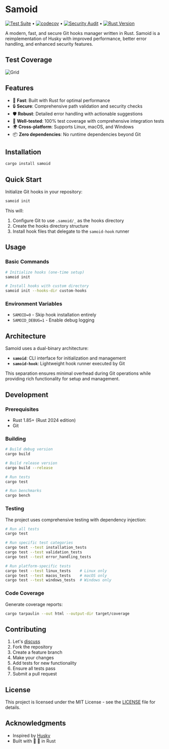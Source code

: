 # Samoid

[![Test Suite](https://github.com/nutthead/samoid/actions/workflows/test.yml/badge.svg)](https://github.com/nutthead/samoid/actions/workflows/test.yml) • [![codecov](https://codecov.io/gh/nutthead/samoid/graph/badge.svg?token=8ROK706MYS)](https://codecov.io/gh/nutthead/samoid) • [![Security Audit](https://img.shields.io/badge/security-audit_passing-green)](https://github.com/nutthead/samoid/actions/workflows/test.yml) • [![Rust Version](https://img.shields.io/badge/rust-1.85%2B-blue)](https://www.rust-lang.org)

A modern, fast, and secure Git hooks manager written in Rust. Samoid is a reimplementation of Husky with improved performance, better error handling, and enhanced security features.

## Test Coverage

![Grid](https://codecov.io/gh/nutthead/samoid/graphs/tree.svg?token=8ROK706MYS)

## Features

- 🚀 **Fast**: Built with Rust for optimal performance
- 🔒 **Secure**: Comprehensive path validation and security checks
- 🛡️ **Robust**: Detailed error handling with actionable suggestions
- 🧪 **Well-tested**: 100% test coverage with comprehensive integration tests
- 🌍 **Cross-platform**: Supports Linux, macOS, and Windows
- 📦 **Zero dependencies**: No runtime dependencies beyond Git

## Installation

```bash
cargo install samoid
```

## Quick Start

Initialize Git hooks in your repository:

```bash
samoid init
```

This will:
1. Configure Git to use `.samoid/_` as the hooks directory
2. Create the hooks directory structure
3. Install hook files that delegate to the `samoid-hook` runner

## Usage

### Basic Commands

```bash
# Initialize hooks (one-time setup)
samoid init

# Install hooks with custom directory
samoid init --hooks-dir custom-hooks
```

### Environment Variables

- `SAMOID=0` - Skip hook installation entirely
- `SAMOID_DEBUG=1` - Enable debug logging

## Architecture

Samoid uses a dual-binary architecture:

- **`samoid`**: CLI interface for initialization and management
- **`samoid-hook`**: Lightweight hook runner executed by Git

This separation ensures minimal overhead during Git operations while providing rich functionality for setup and management.

## Development

### Prerequisites

- Rust 1.85+ (Rust 2024 edition)
- Git

### Building

```bash
# Build debug version
cargo build

# Build release version
cargo build --release

# Run tests
cargo test

# Run benchmarks
cargo bench
```

### Testing

The project uses comprehensive testing with dependency injection:

```bash
# Run all tests
cargo test

# Run specific test categories
cargo test --test installation_tests
cargo test --test validation_tests
cargo test --test error_handling_tests

# Run platform-specific tests
cargo test --test linux_tests    # Linux only
cargo test --test macos_tests    # macOS only
cargo test --test windows_tests  # Windows only
```

### Code Coverage

Generate coverage reports:

```bash
cargo tarpaulin --out html --output-dir target/coverage
```

## Contributing

1. Let's [discuss](https://github.com/nutthead/samoid/discussions)
2. Fork the repository
3. Create a feature branch
4. Make your changes
5. Add tests for new functionality
6. Ensure all tests pass
6. Submit a pull request

## License

This project is licensed under the MIT License - see the [LICENSE](LICENSE) file for details.

## Acknowledgments

- Inspired by [Husky](https://typicode.github.io/husky/)
- Built with 🤟 🫡 in Rust
